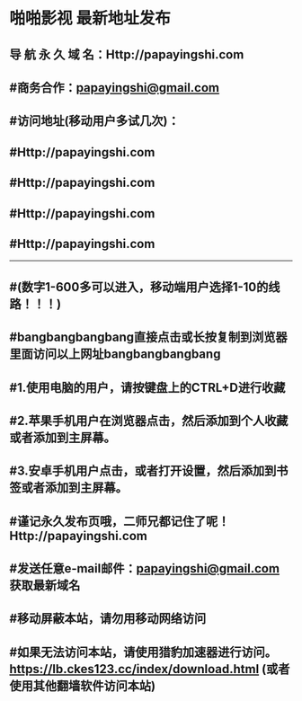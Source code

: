 啪啪影视 最新地址发布
===
导 航 永 久 域 名：Http://papayingshi.com
-------
#商务合作：papayingshi@gmail.com
-------
#访问地址(移动用户多试几次)：
-------
#Http://papayingshi.com
-------
#Http://papayingshi.com
-------
#Http://papayingshi.com
-------
#Http://papayingshi.com
-------
-------
#(数字1-600多可以进入，移动端用户选择1-10的线路！！！)
-------
#bangbangbangbang直接点击或长按复制到浏览器里面访问以上网址bangbangbangbang
-------
#1.使用电脑的用户，请按键盘上的CTRL+D进行收藏
-------
#2.苹果手机用户在浏览器点击，然后添加到个人收藏或者添加到主屏幕。
-------
#3.安卓手机用户点击，或者打开设置，然后添加到书签或者添加到主屏幕。
-------
#谨记永久发布页哦，二师兄都记住了呢！Http://papayingshi.com
-------
#发送任意e-mail邮件：papayingshi@gmail.com 获取最新域名
-------
#移动屏蔽本站，请勿用移动网络访问
-------
#如果无法访问本站，请使用猎豹加速器进行访问。https://lb.ckes123.cc/index/download.html (或者使用其他翻墙软件访问本站)
-------
